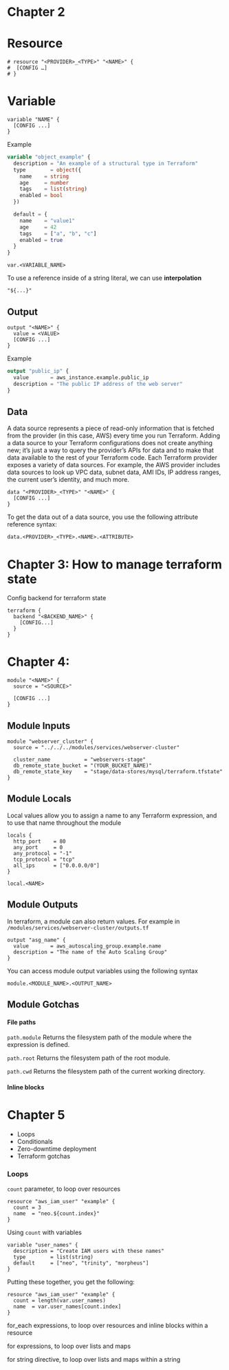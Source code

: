 # Chapter 2

# Resource

```
# resource "<PROVIDER>_<TYPE>" "<NAME>" {
#  [CONFIG …]
# }
```

# Variable

```
variable "NAME" {
  [CONFIG ...]
}
```

Example

```tf
variable "object_example" {
  description = "An example of a structural type in Terraform"
  type        = object({
    name    = string
    age     = number
    tags    = list(string)
    enabled = bool
  })

  default = {
    name    = "value1"
    age     = 42
    tags    = ["a", "b", "c"]
    enabled = true
  }
}
```

```
var.<VARIABLE_NAME>
```

To use a reference inside of a string literal, we can use **interpolation**

```
"${...}"
```

## Output

```
output "<NAME>" {
  value = <VALUE>
  [CONFIG ...]
}
```

Example

```terraform
output "public_ip" {
  value       = aws_instance.example.public_ip
  description = "The public IP address of the web server"
}
```

## Data

A data source represents a piece of read-only information that is fetched from the provider (in this case, AWS) every time you run Terraform. Adding a data source to your Terraform configurations does not create anything new; it’s just a way to query the provider’s APIs for data and to make that data available to the rest of your Terraform code. Each Terraform provider exposes a variety of data sources. For example, the AWS provider includes data sources to look up VPC data, subnet data, AMI IDs, IP address ranges, the current user’s identity, and much more.

```
data "<PROVIDER>_<TYPE>" "<NAME>" {
  [CONFIG ...]
}
```

To get the data out of a data source, you use the following attribute reference syntax:

```
data.<PROVIDER>_<TYPE>.<NAME>.<ATTRIBUTE>
```

# Chapter 3: How to manage terraform state

Config backend for terraform state

```
terraform {
  backend "<BACKEND_NAME>" {
    [CONFIG...]
  }
}
```

# Chapter 4:

```
module "<NAME>" {
  source = "<SOURCE>"

  [CONFIG ...]
}
```

## Module Inputs

```
module "webserver_cluster" {
  source = "../../../modules/services/webserver-cluster"

  cluster_name           = "webservers-stage"
  db_remote_state_bucket = "(YOUR_BUCKET_NAME)"
  db_remote_state_key    = "stage/data-stores/mysql/terraform.tfstate"
}
```

## Module Locals

Local values allow you to assign a name to any Terraform expression, and to use that name throughout the module

```
locals {
  http_port    = 80
  any_port     = 0
  any_protocol = "-1"
  tcp_protocol = "tcp"
  all_ips      = ["0.0.0.0/0"]
}
```

```
local.<NAME>
```

## Module Outputs

In terraform, a module can also return values. For example in `/modules/services/webserver-cluster/outputs.tf`

```
output "asg_name" {
  value       = aws_autoscaling_group.example.name
  description = "The name of the Auto Scaling Group"
}
```

You can access module output variables using the following syntax

```
module.<MODULE_NAME>.<OUTPUT_NAME>
```

## Module Gotchas

#### File paths

`path.module` Returns the filesystem path of the module where the expression is defined.

`path.root` Returns the filesystem path of the root module.

`path.cwd` Returns the filesystem path of the current working directory.

#### Inline blocks

# Chapter 5

- Loops
- Conditionals
- Zero-downtime deployment
- Terraform gotchas

### Loops

`count` parameter, to loop over resources

```
resource "aws_iam_user" "example" {
  count = 3
  name  = "neo.${count.index}"
}
```

Using `count` with variables

```
variable "user_names" {
  description = "Create IAM users with these names"
  type        = list(string)
  default     = ["neo", "trinity", "morpheus"]
}
```

Putting these together, you get the following:

```
resource "aws_iam_user" "example" {
  count = length(var.user_names)
  name  = var.user_names[count.index]
}
```

for_each expressions, to loop over resources and inline blocks within a resource

for expressions, to loop over lists and maps

for string directive, to loop over lists and maps within a string
